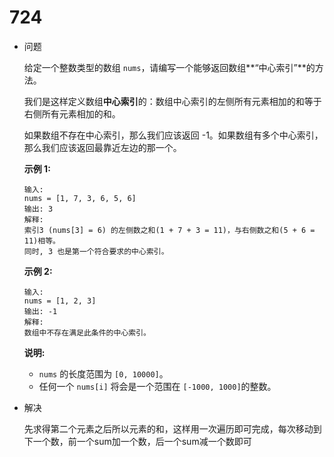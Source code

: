 # 724

* 问题

  给定一个整数类型的数组 `nums`，请编写一个能够返回数组**“中心索引”**的方法。

  我们是这样定义数组**中心索引**的：数组中心索引的左侧所有元素相加的和等于右侧所有元素相加的和。

  如果数组不存在中心索引，那么我们应该返回 -1。如果数组有多个中心索引，那么我们应该返回最靠近左边的那一个。

  **示例 1:**

  ```
  输入: 
  nums = [1, 7, 3, 6, 5, 6]
  输出: 3
  解释: 
  索引3 (nums[3] = 6) 的左侧数之和(1 + 7 + 3 = 11)，与右侧数之和(5 + 6 = 11)相等。
  同时, 3 也是第一个符合要求的中心索引。

  ```

  **示例 2:**

  ```
  输入: 
  nums = [1, 2, 3]
  输出: -1
  解释: 
  数组中不存在满足此条件的中心索引。
  ```

  **说明:**

  - `nums` 的长度范围为 `[0, 10000]`。
  - 任何一个 `nums[i]` 将会是一个范围在 `[-1000, 1000]`的整数。

* 解决

  先求得第二个元素之后所以元素的和，这样用一次遍历即可完成，每次移动到下一个数，前一个sum加一个数，后一个sum减一个数即可